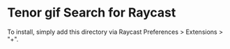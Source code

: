 # Tenor gif Search for Raycast

To install, simply add this directory via Raycast Preferences > Extensions > "+".
